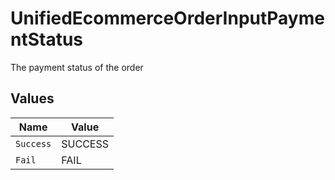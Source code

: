# UnifiedEcommerceOrderInputPaymentStatus

The payment status of the order


## Values

| Name      | Value     |
| --------- | --------- |
| `Success` | SUCCESS   |
| `Fail`    | FAIL      |